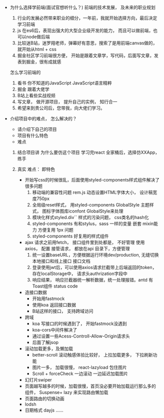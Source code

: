 - 为什么选择学前端(面试官想听什么？)
    前端的技术发展， 及未来的职业规划
    1. 行业的发展必然带来职业的细分，一年前，我就开始选择方向，最后决定学习前端
    2. js 在es6后，表现出强大的大型企业级开发的能力， 而且可以做前端，也可以node做后端
    3. 比较迷B站，迷罗翔老师，弹幕好有意思，搜索了是用前端canvas做的，就开始从html + css
    4. 掘金社区学习前端很方便， 开始是跟着文章学，写代码，后面写文章，发表到掘金，很有成就感

    怎么学习前端的
    1. 看书 你不知道的JavaScript JavaScript语言精粹
    2. 掘金 跟着大佬学
    3. B站上看些实战视频
    4. 写文章， 做开源项目， 提升自己的实例， 知行合一
    5. 希望来到贵公司后，您带我，向大佬们学习。
- 介绍项目中的难点， 怎么解决的？
    - 请介绍下自己的项目
    - 项目有什么特色
    - 难点

    1. 结合项目讲 为什么要仿这个项目
        学习完react 全家桶后，选择仿XXApp，练手
    2. 真实
        难点： 即特色

        - 开始写css的时候很乱，后面使用styled-components样式组件解决了很多问题
            1. 移动端的兼容性问题 rem.js 动态设置HTML字体大小， 设计稿宽度750px
            2. 全局级reset样式， 用styled-components GlobalStyle
                主题样式， 图标字体图库iconfont GlobalStyle来处理
            3. 模块化样式styled.div`` 样式的污染问题， css类名的hash化
            4. styled-components 有和stylus，sass 一样的变量 嵌套 mixin能力 方便复用 
                1px 问题 
            5. styled-components 好复用的样式组件
        - ajax 请求之前用fetch， 接口组件里到处都是，  不好管理
            使用axios， 配置 接管请求， 都放在api 目录下，方便管理
            1. 统一设置baseURL，方便根据运行环境dev/production, 无缝切换本地接口和线上接口
                接口文档 
            2. 登录使用jwt后，可以使用axios请求拦截带上后端返回的token，存在localStorage中，
                请求头authrization字段中
            3. 响应结果， 响应拦截器统一解析数据，统一处理报错。antd 有Toast组件
                status code 
        - 造接口数据
            - 开始用fastmock
            - 使用koa 返回接口数据
            - B站这样的接口， 支持跨域访问
        - 跨域
            - koa 写接口的时候遇到了， 开始fastmock没遇到
            - koa-cors中间件解决了
            - 通过设置一些Acess-Controll-Allow-Origin请求头
            - 后面了解jsop 
        - 滚动加载更多，及懒加载
            - better-scroll 滚动触感体验比较好， 上拉加载更多， 下拉刷新功能
            - 图片一多， 加载很慢， react-lazyload 包住图片
            - Scroll + forceCheck 一边滚动 一边延迟加载图片
        - 幻灯片swiper
        - 页面越写越多的时候，加载很慢，首页没必要开始加载运行那么多的组件， Suspense+ lazy 来实现路由懒加载
        - 页面路由的切换动画
        - lodsh
        - 日期格式 dayjs
        ......
        
            

    